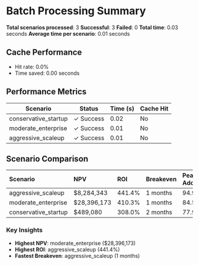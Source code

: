 # Batch Processing Summary

**Total scenarios processed**: 3
**Successful**: 3
**Failed**: 0
**Total time**: 0.03 seconds
**Average time per scenario**: 0.01 seconds

## Cache Performance
- Hit rate: 0.0%
- Time saved: 0.00 seconds

## Performance Metrics
| Scenario | Status | Time (s) | Cache Hit |
|----------|--------|----------|-----------|
| conservative_startup | ✓ Success | 0.02 | No |
| moderate_enterprise | ✓ Success | 0.01 | No |
| aggressive_scaleup | ✓ Success | 0.01 | No |

## Scenario Comparison

| Scenario             | NPV         | ROI    | Breakeven   | Peak Adoption   | Total Cost   | Total Value   |
|:---------------------|:------------|:-------|:------------|:----------------|:-------------|:--------------|
| aggressive_scaleup   | $8,284,343  | 441.4% | 1 months    | 94.9%           | $2,080,623   | $11,263,486   |
| moderate_enterprise  | $28,396,173 | 410.3% | 1 months    | 84.5%           | $8,009,288   | $40,873,738   |
| conservative_startup | $489,080    | 308.0% | 2 months    | 77.9%           | $176,800     | $721,328      |

### Key Insights
- **Highest NPV**: moderate_enterprise ($28,396,173)
- **Highest ROI**: aggressive_scaleup (441.4%)
- **Fastest Breakeven**: aggressive_scaleup (1 months)